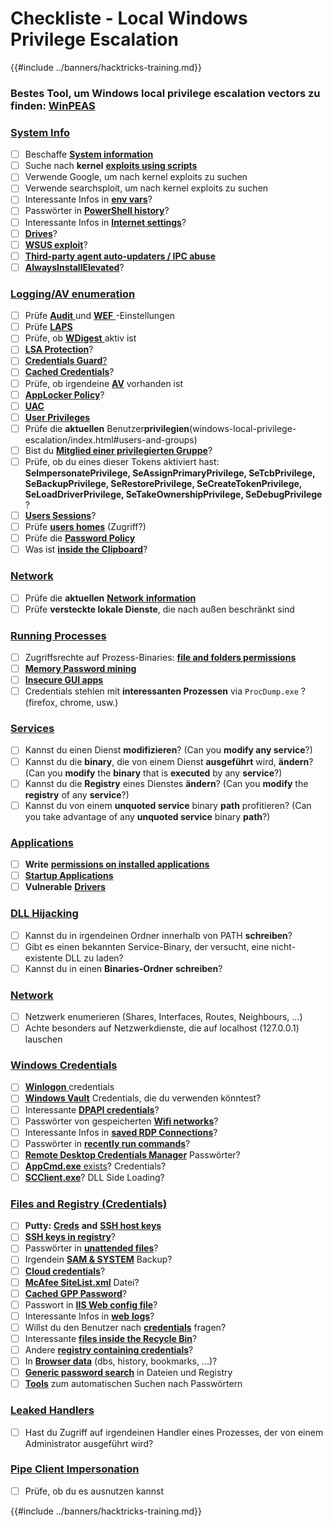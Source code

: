 # Checkliste - Local Windows Privilege Escalation

{{#include ../banners/hacktricks-training.md}}

### **Bestes Tool, um Windows local privilege escalation vectors zu finden:** [**WinPEAS**](https://github.com/carlospolop/privilege-escalation-awesome-scripts-suite/tree/master/winPEAS)

### [System Info](windows-local-privilege-escalation/index.html#system-info)

- [ ] Beschaffe [**System information**](windows-local-privilege-escalation/index.html#system-info)
- [ ] Suche nach **kernel** [**exploits using scripts**](windows-local-privilege-escalation/index.html#version-exploits)
- [ ] Verwende Google, um nach kernel exploits zu suchen
- [ ] Verwende searchsploit, um nach kernel exploits zu suchen
- [ ] Interessante Infos in [**env vars**](windows-local-privilege-escalation/index.html#environment)?
- [ ] Passwörter in [**PowerShell history**](windows-local-privilege-escalation/index.html#powershell-history)?
- [ ] Interessante Infos in [**Internet settings**](windows-local-privilege-escalation/index.html#internet-settings)?
- [ ] [**Drives**](windows-local-privilege-escalation/index.html#drives)?
- [ ] [**WSUS exploit**](windows-local-privilege-escalation/index.html#wsus)?
- [ ] [**Third-party agent auto-updaters / IPC abuse**](windows-local-privilege-escalation/abusing-auto-updaters-and-ipc.md)
- [ ] [**AlwaysInstallElevated**](windows-local-privilege-escalation/index.html#alwaysinstallelevated)?

### [Logging/AV enumeration](windows-local-privilege-escalation/index.html#enumeration)

- [ ] Prüfe [**Audit** ](windows-local-privilege-escalation/index.html#audit-settings)und [**WEF** ](windows-local-privilege-escalation/index.html#wef)-Einstellungen
- [ ] Prüfe [**LAPS**](windows-local-privilege-escalation/index.html#laps)
- [ ] Prüfe, ob [**WDigest** ](windows-local-privilege-escalation/index.html#wdigest)aktiv ist
- [ ] [**LSA Protection**](windows-local-privilege-escalation/index.html#lsa-protection)?
- [ ] [**Credentials Guard**](windows-local-privilege-escalation/index.html#credentials-guard)[?](windows-local-privilege-escalation/index.html#cached-credentials)
- [ ] [**Cached Credentials**](windows-local-privilege-escalation/index.html#cached-credentials)?
- [ ] Prüfe, ob irgendeine [**AV**](https://github.com/carlospolop/hacktricks/blob/master/windows-hardening/windows-av-bypass/README.md) vorhanden ist
- [ ] [**AppLocker Policy**](https://github.com/carlospolop/hacktricks/blob/master/windows-hardening/authentication-credentials-uac-and-efs/README.md#applocker-policy)?
- [ ] [**UAC**](https://github.com/carlospolop/hacktricks/blob/master/windows-hardening/authentication-credentials-uac-and-efs/uac-user-account-control/README.md)
- [ ] [**User Privileges**](windows-local-privilege-escalation/index.html#users-and-groups)
- [ ] Prüfe die **aktuellen** Benutzer**privilegien**(windows-local-privilege-escalation/index.html#users-and-groups)
- [ ] Bist du [**Mitglied einer privilegierten Gruppe**](windows-local-privilege-escalation/index.html#privileged-groups)?
- [ ] Prüfe, ob du eines dieser Tokens aktiviert hast: **SeImpersonatePrivilege, SeAssignPrimaryPrivilege, SeTcbPrivilege, SeBackupPrivilege, SeRestorePrivilege, SeCreateTokenPrivilege, SeLoadDriverPrivilege, SeTakeOwnershipPrivilege, SeDebugPrivilege** ?
- [ ] [**Users Sessions**](windows-local-privilege-escalation/index.html#logged-users-sessions)?
- [ ] Prüfe [ **users homes**](windows-local-privilege-escalation/index.html#home-folders) (Zugriff?)
- [ ] Prüfe die [**Password Policy**](windows-local-privilege-escalation/index.html#password-policy)
- [ ] Was ist [ **inside the Clipboard**](windows-local-privilege-escalation/index.html#get-the-content-of-the-clipboard)?

### [Network](windows-local-privilege-escalation/index.html#network)

- [ ] Prüfe die **aktuellen** [**Network** **information**](windows-local-privilege-escalation/index.html#network)
- [ ] Prüfe **versteckte lokale Dienste**, die nach außen beschränkt sind

### [Running Processes](windows-local-privilege-escalation/index.html#running-processes)

- [ ] Zugriffsrechte auf Prozess-Binaries: [**file and folders permissions**](windows-local-privilege-escalation/index.html#file-and-folder-permissions)
- [ ] [**Memory Password mining**](windows-local-privilege-escalation/index.html#memory-password-mining)
- [ ] [**Insecure GUI apps**](windows-local-privilege-escalation/index.html#insecure-gui-apps)
- [ ] Credentials stehlen mit **interessanten Prozessen** via `ProcDump.exe` ? (firefox, chrome, usw.)

### [Services](windows-local-privilege-escalation/index.html#services)

- [ ] Kannst du einen Dienst **modifizieren**? (Can you **modify any service**?)
- [ ] Kannst du die **binary**, die von einem Dienst **ausgeführt** wird, **ändern**? (Can you **modify** the **binary** that is **executed** by any **service**?)
- [ ] Kannst du die **Registry** eines Dienstes **ändern**? (Can you **modify** the **registry** of any **service**?)
- [ ] Kannst du von einem **unquoted service** binary **path** profitieren? (Can you take advantage of any **unquoted service** binary **path**?)

### [**Applications**](windows-local-privilege-escalation/index.html#applications)

- [ ] **Write** [**permissions on installed applications**](windows-local-privilege-escalation/index.html#write-permissions)
- [ ] [**Startup Applications**](windows-local-privilege-escalation/index.html#run-at-startup)
- [ ] **Vulnerable** [**Drivers**](windows-local-privilege-escalation/index.html#drivers)

### [DLL Hijacking](windows-local-privilege-escalation/index.html#path-dll-hijacking)

- [ ] Kannst du in irgendeinen Ordner innerhalb von PATH **schreiben**?
- [ ] Gibt es einen bekannten Service-Binary, der versucht, eine nicht-existente DLL zu laden?
- [ ] Kannst du in einen **Binaries-Ordner** **schreiben**?

### [Network](windows-local-privilege-escalation/index.html#network)

- [ ] Netzwerk enumerieren (Shares, Interfaces, Routes, Neighbours, ...)
- [ ] Achte besonders auf Netzwerkdienste, die auf localhost (127.0.0.1) lauschen

### [Windows Credentials](windows-local-privilege-escalation/index.html#windows-credentials)

- [ ] [**Winlogon** ](windows-local-privilege-escalation/index.html#winlogon-credentials)credentials
- [ ] [**Windows Vault**](windows-local-privilege-escalation/index.html#credentials-manager-windows-vault) Credentials, die du verwenden könntest?
- [ ] Interessante [**DPAPI credentials**](windows-local-privilege-escalation/index.html#dpapi)?
- [ ] Passwörter von gespeicherten [**Wifi networks**](windows-local-privilege-escalation/index.html#wifi)?
- [ ] Interessante Infos in [**saved RDP Connections**](windows-local-privilege-escalation/index.html#saved-rdp-connections)?
- [ ] Passwörter in [**recently run commands**](windows-local-privilege-escalation/index.html#recently-run-commands)?
- [ ] [**Remote Desktop Credentials Manager**](windows-local-privilege-escalation/index.html#remote-desktop-credential-manager) Passwörter?
- [ ] [**AppCmd.exe** exists](windows-local-privilege-escalation/index.html#appcmd-exe)? Credentials?
- [ ] [**SCClient.exe**](windows-local-privilege-escalation/index.html#scclient-sccm)? DLL Side Loading?

### [Files and Registry (Credentials)](windows-local-privilege-escalation/index.html#files-and-registry-credentials)

- [ ] **Putty:** [**Creds**](windows-local-privilege-escalation/index.html#putty-creds) **and** [**SSH host keys**](windows-local-privilege-escalation/index.html#putty-ssh-host-keys)
- [ ] [**SSH keys in registry**](windows-local-privilege-escalation/index.html#ssh-keys-in-registry)?
- [ ] Passwörter in [**unattended files**](windows-local-privilege-escalation/index.html#unattended-files)?
- [ ] Irgendein [**SAM & SYSTEM**](windows-local-privilege-escalation/index.html#sam-and-system-backups) Backup?
- [ ] [**Cloud credentials**](windows-local-privilege-escalation/index.html#cloud-credentials)?
- [ ] [**McAfee SiteList.xml**](windows-local-privilege-escalation/index.html#mcafee-sitelist.xml) Datei?
- [ ] [**Cached GPP Password**](windows-local-privilege-escalation/index.html#cached-gpp-pasword)?
- [ ] Passwort in [**IIS Web config file**](windows-local-privilege-escalation/index.html#iis-web-config)?
- [ ] Interessante Infos in [**web** **logs**](windows-local-privilege-escalation/index.html#logs)?
- [ ] Willst du den Benutzer nach [**credentials**](windows-local-privilege-escalation/index.html#ask-for-credentials) fragen?
- [ ] Interessante [**files inside the Recycle Bin**](windows-local-privilege-escalation/index.html#credentials-in-the-recyclebin)?
- [ ] Andere [**registry containing credentials**](windows-local-privilege-escalation/index.html#inside-the-registry)?
- [ ] In [**Browser data**](windows-local-privilege-escalation/index.html#browsers-history) (dbs, history, bookmarks, ...)?
- [ ] [**Generic password search**](windows-local-privilege-escalation/index.html#generic-password-search-in-files-and-registry) in Dateien und Registry
- [ ] [**Tools**](windows-local-privilege-escalation/index.html#tools-that-search-for-passwords) zum automatischen Suchen nach Passwörtern

### [Leaked Handlers](windows-local-privilege-escalation/index.html#leaked-handlers)

- [ ] Hast du Zugriff auf irgendeinen Handler eines Prozesses, der von einem Administrator ausgeführt wird?

### [Pipe Client Impersonation](windows-local-privilege-escalation/index.html#named-pipe-client-impersonation)

- [ ] Prüfe, ob du es ausnutzen kannst

{{#include ../banners/hacktricks-training.md}}
